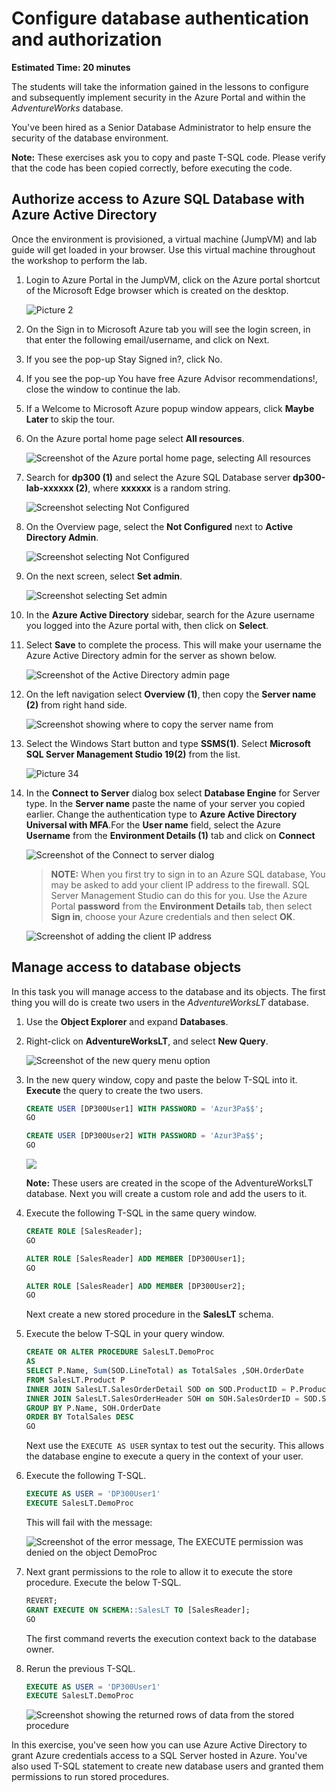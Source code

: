 # Configure database authentication and authorization

**Estimated Time: 20 minutes**

The students will take the information gained in the lessons to configure and subsequently implement security in the Azure Portal and within the *AdventureWorks* database.

You've been hired as a Senior Database Administrator to help ensure the security of the database environment.

**Note:** These exercises ask you to copy and paste T-SQL code. Please verify that the code has been copied correctly, before executing the code.

## Authorize access to Azure SQL Database with Azure Active Directory
 
Once the environment is provisioned, a virtual machine (JumpVM) and lab guide will get loaded in your browser. Use this virtual machine throughout the workshop to perform the lab. 

1. Login to Azure Portal in the JumpVM, click on the Azure portal shortcut of the Microsoft Edge browser which is created on the desktop.

   ![Picture 2](../images/dp300-lab3-img1.png)
  
2. On the Sign in to Microsoft Azure tab you will see the login screen, in that enter the following email/username, and click on Next.

3. If you see the pop-up Stay Signed in?, click No.


4. If you see the pop-up You have free Azure Advisor recommendations!, close the window to continue the lab.


5. If a Welcome to Microsoft Azure popup window appears, click **Maybe Later** to skip the tour.
  

1. On the Azure portal home page select **All resources**.

   ![Screenshot of the Azure portal home page, selecting All resources](../images/dp300-lab3-img2.png)

1. Search for **dp300 (1)** and select the Azure SQL Database server **dp300-lab-xxxxxx (2)**, where **xxxxxx** is a random string.

   ![Screenshot selecting Not Configured](../images/dp300-lab3-img3.png)

1. On the Overview page, select the **Not Configured** next to **Active Directory Admin**.

   ![Screenshot selecting Not Configured](../images/dp300-lab3-img4.png)

1. On the next screen, select **Set admin**.

   ![Screenshot selecting Set admin](../images/dp300-lab3-img5.png)

1. In the **Azure Active Directory** sidebar, search for the Azure username you logged into the Azure portal with, then click on **Select**.

1. Select **Save** to complete the process. This will make your username the Azure Active Directory admin for the server as shown below.

   ![Screenshot of the Active Directory admin page](../images/dp300-lab3-img6.png)

1. On the left navigation select **Overview (1)**, then copy the **Server name (2)** from right hand side.

   ![Screenshot showing where to copy the server name from](../images/dp300-lab3-img7.png)

1. Select the Windows Start button and type **SSMS(1)**. Select **Microsoft SQL Server Management Studio 19(2)** from the list.  

   ![Picture 34](../images/ssms-updated-19-lab03.png)

1. In the **Connect to Server** dialog box select **Database Engine** for Server type. In the **Server name** paste the name of your server you copied earlier. Change the authentication type to **Azure Active Directory Universal with MFA**.For the **User name** field, select the Azure **Username** from the **Environment Details (1)** tab and click on **Connect**

   ![Screenshot of the Connect to server dialog](../images/dp300-lab3-img9.png)

    >**NOTE:** When you first try to sign in to an Azure SQL database, You may be asked to add your client IP address to the firewall. SQL Server Management Studio can do this for you. Use the Azure Portal **password** from the **Environment Details** tab, then select **Sign in**, choose your Azure credentials and then select **OK**.
   
   ![Screenshot of adding the client IP address](../images/dp300-lab3-img10.png)

## Manage access to database objects

In this task you will manage access to the database and its objects. The first thing you will do is create two users in the *AdventureWorksLT* database.

1. Use the **Object Explorer** and expand **Databases**.

1. Right-click on **AdventureWorksLT**, and select **New Query**.

   ![Screenshot of the new query menu option](../images/dp300-lab3-img11.png)

1. In the new query window, copy and paste the below T-SQL into it. **Execute** the query to create the two users.

    ```sql
    CREATE USER [DP300User1] WITH PASSWORD = 'Azur3Pa$$';
    GO

    CREATE USER [DP300User2] WITH PASSWORD = 'Azur3Pa$$';
    GO
    ```
    
    ![](../images/dp300-lab3-img12.png)
    
    **Note:** These users are created in the scope of the AdventureWorksLT database. Next you will create a custom role and add the users to it.

1. Execute the following T-SQL in the same query window.

    ```sql
    CREATE ROLE [SalesReader];
    GO

    ALTER ROLE [SalesReader] ADD MEMBER [DP300User1];
    GO

    ALTER ROLE [SalesReader] ADD MEMBER [DP300User2];
    GO
    ```

    Next create a new stored procedure in the **SalesLT** schema.

1. Execute the below T-SQL in your query window.

    ```sql
    CREATE OR ALTER PROCEDURE SalesLT.DemoProc
    AS
    SELECT P.Name, Sum(SOD.LineTotal) as TotalSales ,SOH.OrderDate
    FROM SalesLT.Product P
    INNER JOIN SalesLT.SalesOrderDetail SOD on SOD.ProductID = P.ProductID
    INNER JOIN SalesLT.SalesOrderHeader SOH on SOH.SalesOrderID = SOD.SalesOrderID
    GROUP BY P.Name, SOH.OrderDate
    ORDER BY TotalSales DESC
    GO
    ```

    Next use the `EXECUTE AS USER` syntax to test out the security. This allows the database engine to execute a query in the context of your user.

1. Execute the following T-SQL.

    ```sql
    EXECUTE AS USER = 'DP300User1'
    EXECUTE SalesLT.DemoProc
    ```

    This will fail with the message:

    ![Screenshot of the error message, The EXECUTE permission was denied on the object DemoProc](../images/dp300-lab3-img13.png)

1. Next grant permissions to the role to allow it to execute the store procedure. Execute the below T-SQL.

    ```sql
    REVERT;
    GRANT EXECUTE ON SCHEMA::SalesLT TO [SalesReader];
    GO
    ```

    The first command reverts the execution context back to the database owner.

1. Rerun the previous T-SQL.

    ```sql
    EXECUTE AS USER = 'DP300User1'
    EXECUTE SalesLT.DemoProc
    ```

   ![Screenshot showing the returned rows of data from the stored procedure](../images/dp300-lab3-img14.png)

In this exercise, you've seen how you can use Azure Active Directory to grant Azure credentials  access to a SQL Server hosted in Azure. You've also used T-SQL statement to create new database users and granted them permissions to run stored procedures.
